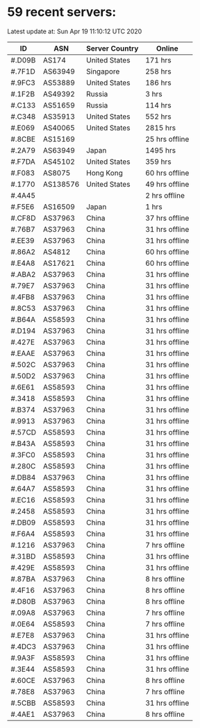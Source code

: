 # 59 recent servers:

Latest update at: Sun Apr 19 11:10:12 UTC 2020

| ID | ASN | Server Country | Online |
| -- | --- | -------------- | ------ |
| #.D09B | AS174 | United States | 171 hrs |
| #.7F1D | AS63949 | Singapore | 258 hrs |
| #.9FC3 | AS53889 | United States | 186 hrs |
| #.1F2B | AS49392 | Russia | 3 hrs |
| #.C133 | AS51659 | Russia | 114 hrs |
| #.C348 | AS35913 | United States | 552 hrs |
| #.E069 | AS40065 | United States | 2815 hrs |
| #.8CBE | AS15169 |  | 25 hrs offline |
| #.2A79 | AS63949 | Japan | 1495 hrs |
| #.F7DA | AS45102 | United States | 359 hrs |
| #.F083 | AS8075 | Hong Kong | 60 hrs offline |
| #.1770 | AS138576 | United States | 49 hrs offline |
| #.4A45 |  |  | 2 hrs offline |
| #.F5E6 | AS16509 | Japan | 1 hrs |
| #.CF8D | AS37963 | China | 37 hrs offline |
| #.76B7 | AS37963 | China | 31 hrs offline |
| #.EE39 | AS37963 | China | 31 hrs offline |
| #.86A2 | AS4812 | China | 60 hrs offline |
| #.E4A8 | AS17621 | China | 60 hrs offline |
| #.ABA2 | AS37963 | China | 31 hrs offline |
| #.79E7 | AS37963 | China | 31 hrs offline |
| #.4FB8 | AS37963 | China | 31 hrs offline |
| #.8C53 | AS37963 | China | 31 hrs offline |
| #.B64A | AS58593 | China | 31 hrs offline |
| #.D194 | AS37963 | China | 31 hrs offline |
| #.427E | AS37963 | China | 31 hrs offline |
| #.EAAE | AS37963 | China | 31 hrs offline |
| #.502C | AS37963 | China | 31 hrs offline |
| #.50D2 | AS37963 | China | 31 hrs offline |
| #.6E61 | AS58593 | China | 31 hrs offline |
| #.3418 | AS58593 | China | 31 hrs offline |
| #.B374 | AS37963 | China | 31 hrs offline |
| #.9913 | AS37963 | China | 31 hrs offline |
| #.57CD | AS58593 | China | 31 hrs offline |
| #.B43A | AS58593 | China | 31 hrs offline |
| #.3FC0 | AS58593 | China | 31 hrs offline |
| #.280C | AS58593 | China | 31 hrs offline |
| #.DB84 | AS37963 | China | 31 hrs offline |
| #.64A7 | AS58593 | China | 31 hrs offline |
| #.EC16 | AS58593 | China | 31 hrs offline |
| #.2458 | AS58593 | China | 31 hrs offline |
| #.DB09 | AS58593 | China | 31 hrs offline |
| #.F6A4 | AS58593 | China | 31 hrs offline |
| #.1216 | AS37963 | China | 7 hrs offline |
| #.31BD | AS58593 | China | 31 hrs offline |
| #.429E | AS58593 | China | 31 hrs offline |
| #.87BA | AS37963 | China | 8 hrs offline |
| #.4F16 | AS37963 | China | 8 hrs offline |
| #.D80B | AS37963 | China | 8 hrs offline |
| #.09A8 | AS37963 | China | 7 hrs offline |
| #.0E64 | AS58593 | China | 7 hrs offline |
| #.E7E8 | AS37963 | China | 31 hrs offline |
| #.4DC3 | AS37963 | China | 31 hrs offline |
| #.9A3F | AS58593 | China | 31 hrs offline |
| #.3E44 | AS58593 | China | 31 hrs offline |
| #.60CE | AS37963 | China | 8 hrs offline |
| #.78E8 | AS37963 | China | 7 hrs offline |
| #.5CBB | AS58593 | China | 31 hrs offline |
| #.4AE1 | AS37963 | China | 8 hrs offline |

